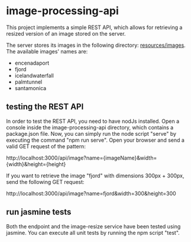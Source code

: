 # image-processing-api

This project implements a simple REST API, which allows for retrieving a resized version of an image stored on the server. 

The server stores its images in the following directory: [resources/images](https://github.com/LukBude/image-processing-api/tree/main/resources/images).
The available images' names are: 
* encenadaport
* fjord
* icelandwaterfall
* palmtunnel
* santamonica

## testing the REST API

In order to test the REST API, you need to have nodJs installed. Open a console inside the image-processing-api directory, which contains a package.json file. Now, you can simply run the node script "serve" by executing the command "npm run serve". Open your browser and send a valid GET request of the pattern:

http://localhost:3000/api/image?name={imageName}&width={width}&height={height}

If you want to retrieve the image "fjord" with dimensions 300px + 300px, send the following GET request:

http://localhost:3000/api/image?name=fjord&width=300&height=300

## run jasmine tests

Both the endpoint and the image-resize service have been tested using jasmine. You can execute all unit tests by running the npm script "test".
